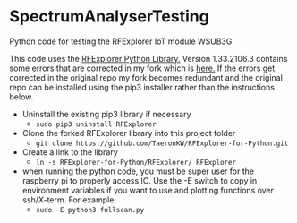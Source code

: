 # SpectrumAnalyserTesting
Python code for testing the RFExplorer IoT module WSUB3G

This code uses the [RFExplorer Python Library.](https://github.com/RFExplorer/RFExplorer-for-Python) Version 1.33.2106.3 contains some errors that are corrected in my fork which is [here.](https://github.com/TaeronKW/RFExplorer-for-Python) If the errors get corrected in the original repo my fork becomes redundant and the original repo can be installed using the pip3 installer rather than the instructions below.

- Uninstall the existing pip3 library if necessary
  - `sudo pip3 uninstall RFExplorer`
- Clone the forked RFExplorer library into this project folder
  - `git clone https://github.com/TaeronKW/RFExplorer-for-Python.git`
- Create a link to the library
  - `ln -s RFExplorer-for-Python/RFExplorer/ RFExplorer`
- when running the python code, you must be super user for the raspberry pi to properly access IO. Use the -E switch to copy in environment variables if you want to use and plotting functions over ssh/X-term. For example:
  - `sudo -E python3 fullscan.py`

